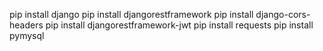 pip install django
pip install djangorestframework
pip install django-cors-headers
pip install djangorestframework-jwt
pip install requests
pip install pymysql
